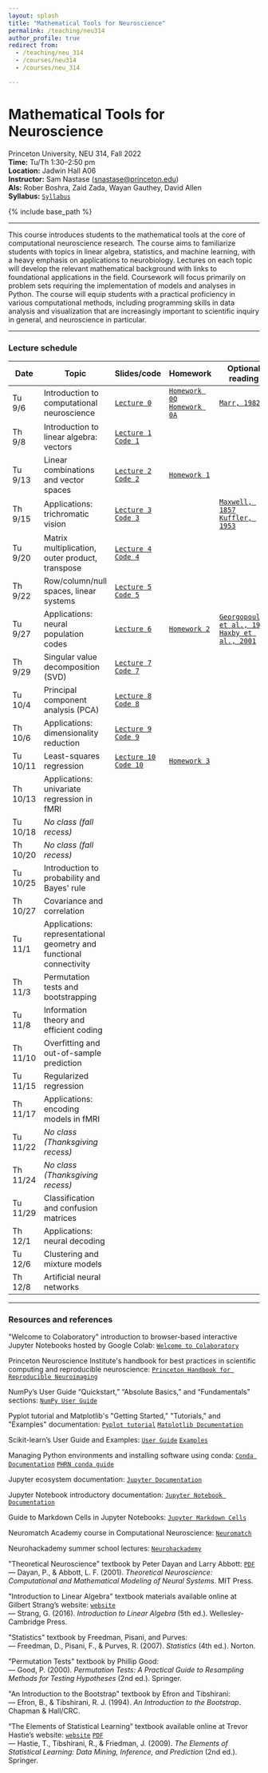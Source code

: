 ```yaml
---
layout: splash
title: "Mathematical Tools for Neuroscience"
permalink: /teaching/neu314
author_profile: true
redirect from:
  - /teaching/neu_314
  - /courses/neu314
  - /courses/neu_314

---
```

# Mathematical Tools for Neuroscience
Princeton University, NEU 314, Fall 2022<br>
**Time:** Tu/Th 1:30–2:50 pm<br>
**Location:** Jadwin Hall A06<br>
**Instructor:** Sam Nastase ([snastase@princeton.edu](snastase@princeton.edu))<br>
**AIs:** Rober Boshra, Zaid Zada, Wayan Gauthey, David Allen<br>
**Syllabus:** [`Syllabus`](https://docs.google.com/document/d/1yd53Ij6JF7tvQ1h-a8dk0CthviR8Ja71dfuBSW_skrA/edit?usp=sharing)

{% include base_path %}

---

This course introduces students to the mathematical tools at the core of computational neuroscience research. The course aims to familiarize students with topics in linear algebra, statistics, and machine learning, with a heavy emphasis on applications to neurobiology. Lectures on each topic will develop the relevant mathematical background with links to foundational applications in the field. Coursework will focus primarily on problem sets requiring the implementation of models and analyses in Python. The course will equip students with a practical proficiency in various computational methods, including programming skills in data analysis and visualization that are increasingly important to scientific inquiry in general, and neuroscience in particular.

---
### Lecture schedule

| Date | Topic | Slides/code | Homework | Optional reading |
| --- | --- | --- | --- | --- |
| Tu 9/6 | Introduction to computational neuroscience | [`Lecture 0`](https://docs.google.com/presentation/d/11wzzkCxfkcRxbdZGPnkNXxNMTllDTp5VzH68WEdYrHk/edit?usp=sharing) | [`Homework 0Q`](https://colab.research.google.com/drive/1bwm8Q_ppz4_HhNFrQLzejjHGZ4GG8HWB?usp=sharing) [`Homework 0A`](https://colab.research.google.com/drive/1A5O8RqtPLMNbE8obvGy6Td52eIn1K6b2?usp=sharing) | [`Marr, 1982`](../files/Marr_1982.pdf) |
| Th 9/8 | Introduction to linear algebra: vectors | [`Lecture 1`](https://docs.google.com/presentation/d/1ngBl3M_Wv-9VkbXiWSmQpwu-q4wF9y2M70xvixrTa1Q/edit?usp=sharing) [`Code 1`](https://colab.research.google.com/drive/1ZdCa8PpWae-KZfWHHTg8TWBuGc-fAEcp?usp=sharing) | | |
| Tu 9/13 | Linear combinations and vector spaces | [`Lecture 2`](https://docs.google.com/presentation/d/1Rf7s5FhHTogk4pzMLwFSHIInfK5CTAGgWtOinZVuBgQ/edit?usp=sharing) [`Code 2`](https://colab.research.google.com/drive/1BUjwYgcMXymGpmJ4z-izht2pVrXkyQ3Y?usp=sharing) | [`Homework 1`](https://colab.research.google.com/drive/1J4M9sepAXaeZjSDkoz7V2lkN8YrV-WL3?usp=sharing) | |
| Th 9/15 | Applications: trichromatic vision | [`Lecture 3`](https://docs.google.com/presentation/d/1b9iNE3w7VgavOCuUDbKcJm9HDWT5JbUeQNTg7OtBwdw/edit?usp=sharing) [`Code 3`](https://colab.research.google.com/drive/13nKfN2Q20Fk0uoHevOYUibBl-rpRjr_o?usp=sharing) | | [`Maxwell, 1857`](../files/Maxwell_1857) [`Kuffler, 1953`](../files/Kuffler_1953) |
| Tu 9/20 | Matrix multiplication, outer product, transpose | [`Lecture 4`](https://docs.google.com/presentation/d/1z6Co7x09SOQgQeB4qYosihz_2u6Jwg7aPlooKNXio88/edit?usp=sharing) [`Code 4`](https://colab.research.google.com/drive/1sGQl4bO_UFOnSO4xEf_C4r2aKWAO6Byi?usp=sharing) | | |
| Th 9/22 | Row/column/null spaces, linear systems | [`Lecture 5`](https://docs.google.com/presentation/d/168Zb95ZFWOyM_XQGaAHEtwyFAiJ1IRoz1Kr2yvaMHho/edit?usp=sharing) [`Code 5`](https://colab.research.google.com/drive/1TnOkwLu7h50eeiXZyU0NmdAJfGT5ehvM?usp=sharing) | | |
| Tu 9/27 | Applications: neural population codes | [`Lecture 6`](https://docs.google.com/presentation/d/1evclVDo_1gD62EZv42Mrt_9u2r2XKlAQLzmQpW0MyEA/edit?usp=sharing) | [`Homework 2`](https://colab.research.google.com/drive/1shs9bSL7ZOm3yyTIzqMA5aEKalYUeAI7?usp=sharing) | [`Georgopoulos et al., 1986`](../files/Georgopoulos_1986) [`Haxby et al., 2001`](../files/Haxby_2001) |
| Th 9/29 | Singular value decomposition (SVD) | [`Lecture 7`](https://docs.google.com/presentation/d/1vftKLUVkJs6sQ2hQGSMyhKvAKgYZ3ArnWHXnmtYas_4/edit?usp=sharing) [`Code 7`](https://colab.research.google.com/drive/1KnK-U6KxjzQBX62Qw8G3LQLct5UEoIYa?usp=sharing) | | |
| Tu 10/4 | Principal component analysis (PCA) | [`Lecture 8`](https://docs.google.com/presentation/d/1MKMNfQSrJ2ofGn7FWbg7MDnuXphfgpV9gAVcmy97vpA/edit?usp=sharing) [`Code 8`](https://colab.research.google.com/drive/1l7xoG15CS4lrvN9sgVO0GOOvvnU5_NDB?usp=sharing) | | |
| Th 10/6 | Applications: dimensionality reduction | [`Lecture 9`](https://docs.google.com/presentation/d/1ntPISmkLnYdvNJJ8UexGIH-H360aIvUD3_gG843OmgE/edit?usp=sharing) [`Code 9`](https://colab.research.google.com/drive/1JZTAbHsFezmHyXkGJhPOb586e6bL8BLt?usp=sharing) | | |
| Tu 10/11 | Least-squares regression | [`Lecture 10`](https://docs.google.com/presentation/d/16nfKXC3bp9wsntl78SpAM0gnIae35up4kNYU6c_DQuo/edit?usp=sharing) [`Code 10`](https://colab.research.google.com/drive/1onwhVrBST_p7JAfU9NjBWyhm3M-1uRNZ?usp=sharing) | [`Homework 3`](https://colab.research.google.com/drive/10Qgcq6Ot5kpK98dE4i8sdt0c9Qzfyun5?usp=sharing) | |
| Th 10/13 | Applications: univariate regression in fMRI | | | |
| Tu 10/18 | _No class (fall recess)_ | | | |
| Th 10/20 | _No class (fall recess)_ | | | |
| Tu 10/25 | Introduction to probability and Bayes' rule | | | |
| Th 10/27 | Covariance and correlation | | | |
| Tu 11/1 | Applications: representational geometry and functional connectivity | | | |
| Th 11/3 | Permutation tests and bootstrapping | | | |
| Tu 11/8 | Information theory and efficient coding | | | |
| Th 11/10 | Overfitting and out-of-sample prediction | | | |
| Tu 11/15 | Regularized regression | | | |
| Th 11/17 | Applications: encoding models in fMRI | | | |
| Tu 11/22 | _No class (Thanksgiving recess)_ | | | |
| Th 11/24 | _No class (Thanksgiving recess)_ | | | |
| Tu 11/29 | Classification and confusion matrices | | | |
| Th 12/1 | Applications: neural decoding | | | |
| Tu 12/6 | Clustering and mixture models | | | |
| Th 12/8 | Artificial neural networks | | | |

---
### Resources and references

"Welcome to Colaboratory" introduction to browser-based interactive Jupyter Notebooks hosted by Google Colab: [`Welcome to Colaboratory`](https://colab.research.google.com/notebooks/intro.ipynb)

Princeton Neuroscience Institute's handbook for best practices in scientific computing and reproducible neuroscience: [`Princeton Handbook for Reproducible Neuroimaging`](https://brainhack-princeton.github.io/handbook/) 

NumPy’s User Guide “Quickstart,” “Absolute Basics,” and “Fundamentals” sections: [`NumPy User Guide`](https://numpy.org/doc/stable/user/index.html)

Pyplot tutorial and Matplotlib's "Getting Started," "Tutorials," and "Examples"  documentation: [`Pyplot tutorial`](https://matplotlib.org/stable/tutorials/introductory/pyplot.html) [`Matplotlib Documentation`](https://matplotlib.org/stable/index.html) 

Scikit-learn’s User Guide and Examples: [`User Guide`](https://scikit-learn.org/stable/user_guide.html) [`Examples`](https://scikit-learn.org/stable/auto_examples/index.html)

Managing Python environments and installing software using conda: [`Conda Documentation`](https://conda.io/projects/conda/en/latest/user-guide/tasks/manage-environments.html) [`PHRN conda guide`](https://brainhack-princeton.github.io/handbook/content_pages/hack_pages/conda.html)

Jupyter ecosystem documentation: [`Jupyter Documentation`](https://docs.jupyter.org/en/latest/)

Jupyter Notebook introductory documentation: [`Jupyter Notebook Documentation`](https://jupyter-notebook.readthedocs.io/en/stable/notebook.html)

Guide to Markdown Cells in Jupyter Notebooks: [`Jupyter Markdown Cells`](https://jupyter-notebook.readthedocs.io/en/stable/examples/Notebook/Working%20With%20Markdown%20Cells.html)

Neuromatch Academy course in Computational Neuroscience: [`Neuromatch`](https://compneuro.neuromatch.io/tutorials/intro.html)

Neurohackademy summer school lectures: [`Neurohackademy`](https://neurohackademy.org/neurohack_year/2022/)

"Theoretical Neuroscience" textbook by Peter Dayan and Larry Abbott: [`PDF`](http://www.gatsby.ucl.ac.uk/~lmate/biblio/dayanabbott.pdf)<br>
&mdash; Dayan, P., & Abbott, L. F. (2001). _Theoretical Neuroscience: Computational and Mathematical Modeling of Neural Systems_. MIT Press.

"Introduction to Linear Algebra" textbook materials available online at Gilbert Strang’s website: [`website`](https://math.mit.edu/~gs/linearalgebra/)<br>
&mdash; Strang, G. (2016). _Introduction to Linear Algebra_ (5th ed.). Wellesley-Cambridge Press.

"Statistics" textbook by Freedman, Pisani, and Purves:<br>
&mdash; Freedman, D., Pisani, F., & Purves, R. (2007). _Statistics_ (4th ed.). Norton.

"Permutation Tests" textbook by Phillip Good:<br>
&mdash; Good, P. (2000). _Permutation Tests: A Practical Guide to Resampling Methods for Testing Hypotheses_ (2nd ed.). Springer.

"An Introduction to the Bootstrap" textbook by Efron and Tibshirani:<br>
&mdash; Efron, B., & Tibshirani, R. J. (1994). _An Introduction to the Bootstrap_. Chapman & Hall/CRC.

“The Elements of Statistical Learning” textbook available online at Trevor Hastie’s website: [`website`](https://hastie.su.domains/ElemStatLearn/) [`PDF`](https://hastie.su.domains/Papers/ESLII.pdf)<br>
&mdash; Hastie, T., Tibshirani, R., & Friedman, J. (2009). _The Elements of Statistical Learning: Data Mining, Inference, and Prediction_ (2nd ed.). Springer.

